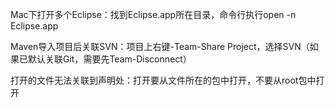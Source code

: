 Mac下打开多个Eclipse：找到Eclipse.app所在目录，命令行执行open -n Eclipse.app

Maven导入项目后关联SVN：项目上右键-Team-Share Project，选择SVN（如果已默认关联Git，需要先Team-Disconnect）

打开的文件无法关联到声明处：打开要从文件所在的包中打开，不要从root包中打开

